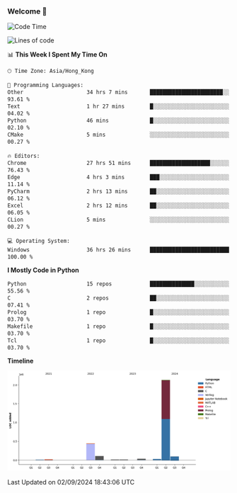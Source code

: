 ### Welcome 👋

<!--START_SECTION:waka-->
![Code Time](http://img.shields.io/badge/Code%20Time-631%20hrs%202%20mins-blue)

![Lines of code](https://img.shields.io/badge/From%20Hello%20World%20I%27ve%20Written-2.9%20million%20lines%20of%20code-blue)

📊 **This Week I Spent My Time On** 

```text
🕑︎ Time Zone: Asia/Hong_Kong

💬 Programming Languages: 
Other                    34 hrs 7 mins       ███████████████████████░░   93.61 % 
Text                     1 hr 27 mins        █░░░░░░░░░░░░░░░░░░░░░░░░   04.02 % 
Python                   46 mins             █░░░░░░░░░░░░░░░░░░░░░░░░   02.10 % 
CMake                    5 mins              ░░░░░░░░░░░░░░░░░░░░░░░░░   00.27 % 

🔥 Editors: 
Chrome                   27 hrs 51 mins      ███████████████████░░░░░░   76.43 % 
Edge                     4 hrs 3 mins        ███░░░░░░░░░░░░░░░░░░░░░░   11.14 % 
PyCharm                  2 hrs 13 mins       ██░░░░░░░░░░░░░░░░░░░░░░░   06.12 % 
Excel                    2 hrs 12 mins       ██░░░░░░░░░░░░░░░░░░░░░░░   06.05 % 
CLion                    5 mins              ░░░░░░░░░░░░░░░░░░░░░░░░░   00.27 % 

💻 Operating System: 
Windows                  36 hrs 26 mins      █████████████████████████   100.00 % 
```

**I Mostly Code in Python** 

```text
Python                   15 repos            ██████████████░░░░░░░░░░░   55.56 % 
C                        2 repos             ██░░░░░░░░░░░░░░░░░░░░░░░   07.41 % 
Prolog                   1 repo              █░░░░░░░░░░░░░░░░░░░░░░░░   03.70 % 
Makefile                 1 repo              █░░░░░░░░░░░░░░░░░░░░░░░░   03.70 % 
Tcl                      1 repo              █░░░░░░░░░░░░░░░░░░░░░░░░   03.70 % 
```



**Timeline**

![Lines of Code chart](https://raw.githubusercontent.com/xhj2501/xhj2501/main/assets/bar_graph.png)


 Last Updated on 02/09/2024 18:43:06 UTC
<!--END_SECTION:waka-->



